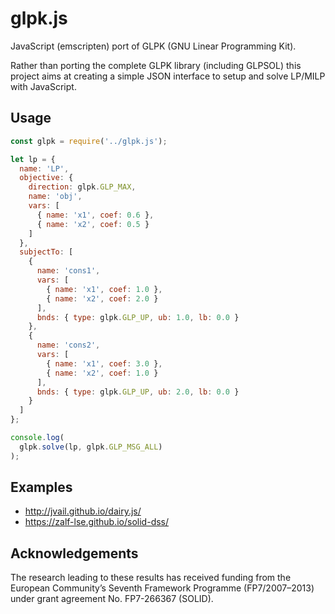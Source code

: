 # glpk.js

JavaScript (emscripten) port of GLPK (GNU Linear Programming Kit).

Rather than porting the complete GLPK library (including GLPSOL) this project aims at creating a simple JSON interface to setup and solve LP/MILP with JavaScript.

## Usage

```javascript
const glpk = require('../glpk.js');

let lp = {
  name: 'LP',
  objective: {
    direction: glpk.GLP_MAX,
    name: 'obj',
    vars: [
      { name: 'x1', coef: 0.6 },
      { name: 'x2', coef: 0.5 }
    ]
  },
  subjectTo: [
    {
      name: 'cons1',
      vars: [
        { name: 'x1', coef: 1.0 },
        { name: 'x2', coef: 2.0 }
      ],
      bnds: { type: glpk.GLP_UP, ub: 1.0, lb: 0.0 }
    },
    {
      name: 'cons2',
      vars: [
        { name: 'x1', coef: 3.0 },
        { name: 'x2', coef: 1.0 }
      ],
      bnds: { type: glpk.GLP_UP, ub: 2.0, lb: 0.0 }
    }
  ]
};

console.log(
  glpk.solve(lp, glpk.GLP_MSG_ALL)
);
```

## Examples
* http://jvail.github.io/dairy.js/
* https://zalf-lse.github.io/solid-dss/

## Acknowledgements

The research leading to these results has received funding from the European Community’s Seventh Framework Programme (FP7/2007–2013) under grant agreement No. FP7-266367 (SOLID).
